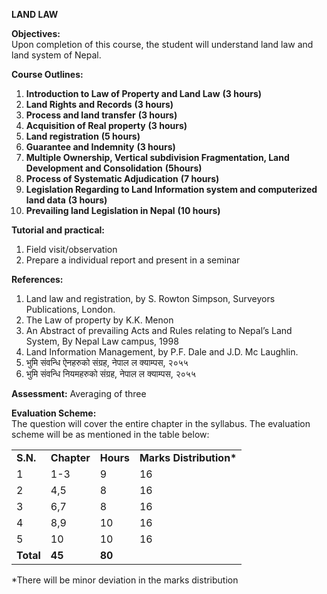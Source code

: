 **LAND LAW**

**Objectives:**  
Upon completion of this course, the student will understand land law and land system of Nepal.

**Course Outlines:**

1. **Introduction to Law of Property and Land Law** **(3 hours)**
2. **Land Rights and Records** **(3 hours)**
3. **Process and land transfer** **(3 hours)**
4. **Acquisition of Real property** **(3 hours)**
5. **Land registration** **(5 hours)**
6. **Guarantee and Indemnity** **(3 hours)**
7. **Multiple Ownership, Vertical subdivision Fragmentation, Land Development and Consolidation** **(5hours)**
8. **Process of Systematic Adjudication** **(7 hours)**
9. **Legislation Regarding to Land Information system and computerized land data** **(3 hours)**
10. **Prevailing land Legislation in Nepal** **(10 hours)**

**Tutorial and practical:**

1. Field visit/observation
2. Prepare a individual report and present in a seminar

**References:**

1. Land law and registration, by S. Rowton Simpson, Surveyors Publications, London.
2. The Law of property by K.K. Menon
3. An Abstract of prevailing Acts and Rules relating to Nepal&rsquo;s Land System, By Nepal Law campus, 1998
4. Land Information Management, by P.F. Dale and J.D. Mc Laughlin.
5. भुमि संवन्धि ऐनहरुको संग्रह, नेपाल ल क्याम्पस, २०५५
6. भुमि संवन्धि नियमहरुको संग्रह, नेपाल ल क्याम्पस, २०५५

**Assessment:** Averaging of three

**Evaluation Scheme:**  
The question will cover the entire chapter in the syllabus. The evaluation scheme will be as mentioned in the table below:

|||||
|---|---|---|---|
|**S.N.**|**Chapter**|**Hours**|**Marks Distribution\***|
|1|1-3|9|16|
|2|4,5|8|16|
|3|6,7|8|16|
|4|8,9|10|16|
|5|10|10|16|
|**Total**|**45**|**80**|

\*There will be minor deviation in the marks distribution